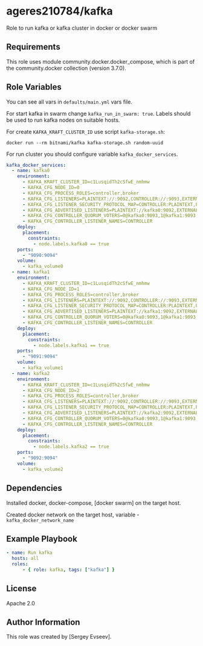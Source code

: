 ageres210784/kafka
=========

Role to run kafka or kafka cluster in docker or docker swarm

Requirements
------------

This role uses module community.docker.docker_compose, which is part of the community.docker collection (version 3.7.0).

Role Variables
--------------

You can see all vars in `defaults/main.yml` vars file.

For start kafka in swarm change `kafka_run_in_swarm: true`. Labels should be used to run kafka nodes on suitable hosts.

For create `KAFKA_KRAFT_CLUSTER_ID` use script `kafka-storage.sh`:
```
docker run --rm bitnami/kafka kafka-storage.sh random-uuid
```

For run cluster you should configure variable `kafka_docker_services`.
```yaml
kafka_docker_services:
  - name: kafka0
    environment:
      - KAFKA_KRAFT_CLUSTER_ID=c1LusqidTh2cSfwE_nmhmw
      - KAFKA_CFG_NODE_ID=0
      - KAFKA_CFG_PROCESS_ROLES=controller,broker
      - KAFKA_CFG_LISTENERS=PLAINTEXT://:9092,CONTROLLER://:9093,EXTERNAL://:9094
      - KAFKA_CFG_LISTENER_SECURITY_PROTOCOL_MAP=CONTROLLER:PLAINTEXT,PLAINTEXT:PLAINTEXT,EXTERNAL:PLAINTEXT
      - KAFKA_CFG_ADVERTISED_LISTENERS=PLAINTEXT://kafka0:9092,EXTERNAL://node:9090
      - KAFKA_CFG_CONTROLLER_QUORUM_VOTERS=0@kafka0:9093,1@kafka1:9093,2@kafka2:9093
      - KAFKA_CFG_CONTROLLER_LISTENER_NAMES=CONTROLLER
    deploy:
      placement:
        constraints:
          - node.labels.kafka0 == true
    ports:
      - "9090:9094"
    volume:
      - kafka_volume0
  - name: kafka1
    environment:
      - KAFKA_KRAFT_CLUSTER_ID=c1LusqidTh2cSfwE_nmhmw
      - KAFKA_CFG_NODE_ID=1
      - KAFKA_CFG_PROCESS_ROLES=controller,broker
      - KAFKA_CFG_LISTENERS=PLAINTEXT://:9092,CONTROLLER://:9093,EXTERNAL://:9094
      - KAFKA_CFG_LISTENER_SECURITY_PROTOCOL_MAP=CONTROLLER:PLAINTEXT,PLAINTEXT:PLAINTEXT,EXTERNAL:PLAINTEXT
      - KAFKA_CFG_ADVERTISED_LISTENERS=PLAINTEXT://kafka1:9092,EXTERNAL://node:9091
      - KAFKA_CFG_CONTROLLER_QUORUM_VOTERS=0@kafka0:9093,1@kafka1:9093,2@kafka2:9093
      - KAFKA_CFG_CONTROLLER_LISTENER_NAMES=CONTROLLER
    deploy:
      placement:
        constraints:
          - node.labels.kafka1 == true
    ports:
      - "9091:9094"
    volume:
      - kafka_volume1
  - name: kafka2
    environment:
      - KAFKA_KRAFT_CLUSTER_ID=c1LusqidTh2cSfwE_nmhmw
      - KAFKA_CFG_NODE_ID=2
      - KAFKA_CFG_PROCESS_ROLES=controller,broker
      - KAFKA_CFG_LISTENERS=PLAINTEXT://:9092,CONTROLLER://:9093,EXTERNAL://:9094
      - KAFKA_CFG_LISTENER_SECURITY_PROTOCOL_MAP=CONTROLLER:PLAINTEXT,PLAINTEXT:PLAINTEXT,EXTERNAL:PLAINTEXT
      - KAFKA_CFG_ADVERTISED_LISTENERS=PLAINTEXT://kafka2:9092,EXTERNAL://node:9092
      - KAFKA_CFG_CONTROLLER_QUORUM_VOTERS=0@kafka0:9093,1@kafka1:9093,2@kafka2:9093
      - KAFKA_CFG_CONTROLLER_LISTENER_NAMES=CONTROLLER
    deploy:
      placement:
        constraints:
          - node.labels.kafka2 == true
    ports:
      - "9092:9094"
    volume:
      - kafka_volume2
```

Dependencies
------------

Installed docker, docker-compose, [docker swarm] on the target host.

Created docker network on the target host, variable - `kafka_docker_network_name`

Example Playbook
----------------

```yaml
- name: Run kafka
  hosts: all
  roles:
      - { role: kafka, tags: ["kafka"] }
```

License
-------

Apache 2.0

Author Information
------------------

This role was created by [Sergey Evseev].
